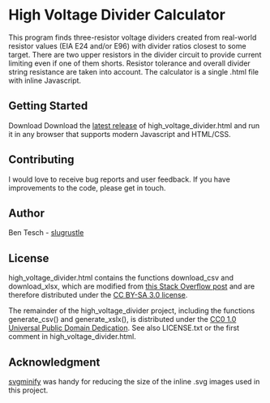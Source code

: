 # High Voltage Divider Calculator

This program finds three-resistor voltage dividers
created from real-world resistor values (EIA E24
and/or E96) with divider ratios closest to some
target. There are two upper resistors in the divider
circuit to provide current limiting even if one of
them shorts. Resistor tolerance and overall divider
string resistance are taken into account. The
calculator is a single .html file with inline Javascript.

## Getting Started

Download Download the [latest release](https://github.com/slugrustle/high_voltage_divider/releases)
of high\_voltage\_divider.html and run it in any browser that supports modern
Javascript and HTML/CSS.

## Contributing

I would love to receive bug reports and user
feedback. If you have improvements to the code,
please get in touch.

## Author

Ben Tesch - [slugrustle](https://github.com/slugrustle)

## License

high\_voltage\_divider.html contains the functions download_csv and download_xlsx,
which are modified from [this Stack Overflow post](https://stackoverflow.com/a/33542499)
and are therefore distributed under the 
[CC BY-SA 3.0 license](https://creativecommons.org/licenses/by-sa/3.0/).

The remainder of the high\_voltage\_divider project, including the functions generate_csv() and generate_xslx(),
is distributed under the [CC0 1.0 Universal Public Domain Dedication](https://creativecommons.org/publicdomain/zero/1.0/).
See also LICENSE.txt or the first comment in high\_voltage\_divider.html.

## Acknowledgment

[svgminify](http://www.svgminify.com/) was handy
for reducing the size of the inline .svg images
used in this project.

